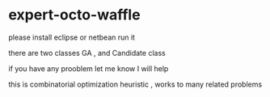 # expert-octo-waffle
please install eclipse or netbean run it 

there are two classes GA , and Candidate class

if you have any prooblem let me know I will help

this is combinatorial optimization heuristic , works to many related problems
